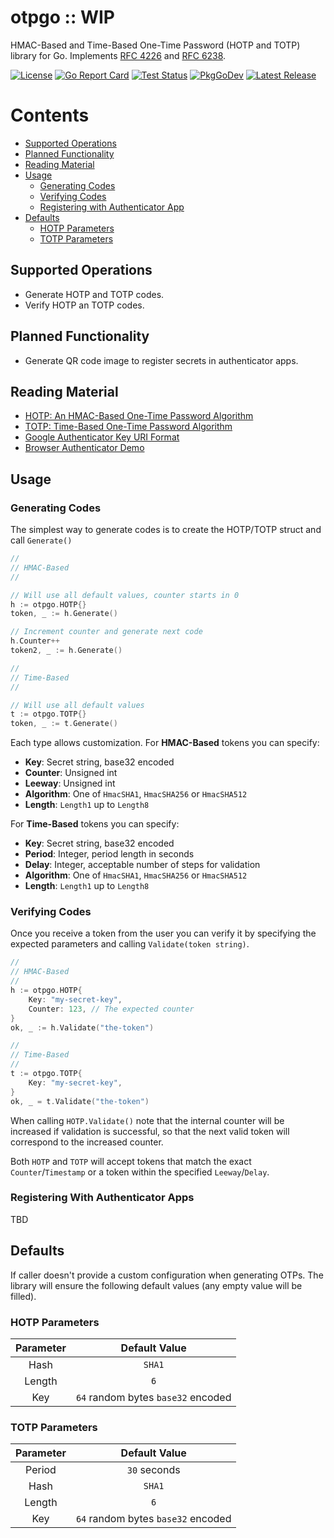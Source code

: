 # otpgo :: WIP
HMAC-Based and Time-Based One-Time Password (HOTP and TOTP) library for Go. 
Implements [RFC 4226][rfc4226] and [RFC 6238][rfc6238].

[![License][licenseBadge]][licenseLink]
[![Go Report Card][goReportBadge]][goReportLink]
[![Test Status][testStatusBadge]][testStatusLink]
[![PkgGoDev][pkgGoDevBadge]][pkgGoDevLink]
[![Latest Release][releaseBadge]][releaseLink]

# Contents
- [Supported Operations](#supported-operations)
- [Planned Functionality](#planned-functionality)
- [Reading Material](#reading-material)
- [Usage](#usage)
    - [Generating Codes](#generating-codes)
    - [Verifying Codes](#verifying-codes)
    - [Registering with Authenticator App](#registering-with-authenticator-apps)
- [Defaults](#defaults)
    - [HOTP Parameters](#hotp-parameters)
    - [TOTP Parameters](#totp-parameters)

## Supported Operations
- Generate HOTP and TOTP codes.
- Verify HOTP an TOTP codes.

## Planned Functionality
- Generate QR code image to register secrets in authenticator apps.

## Reading Material
- [HOTP: An HMAC-Based One-Time Password Algorithm][rfc4226]
- [TOTP: Time-Based One-Time Password Algorithm][rfc6238]
- [Google Authenticator Key URI Format][googleURI]
- [Browser Authenticator Demo][debugger]

## Usage

### Generating Codes
The simplest way to generate codes is to create the HOTP/TOTP struct and call 
`Generate()`

```go
// 
// HMAC-Based
//

// Will use all default values, counter starts in 0
h := otpgo.HOTP{}
token, _ := h.Generate()

// Increment counter and generate next code
h.Counter++
token2, _ := h.Generate()

//
// Time-Based
//

// Will use all default values
t := otpgo.TOTP{}
token, _ := t.Generate()
```

Each type allows customization. For **HMAC-Based** tokens you can specify:
- **Key**: Secret string, base32 encoded
- **Counter**: Unsigned int
- **Leeway**: Unsigned int
- **Algorithm**: One of `HmacSHA1`, `HmacSHA256` or `HmacSHA512`
- **Length**: `Length1` up to `Length8`

For **Time-Based** tokens you can specify:
- **Key**: Secret string, base32 encoded
- **Period**: Integer, period length in seconds
- **Delay**: Integer, acceptable number of steps for validation
- **Algorithm**: One of `HmacSHA1`, `HmacSHA256` or `HmacSHA512`
- **Length**: `Length1` up to `Length8`

### Verifying Codes
Once you receive a token from the user you can verify it by specifying the 
expected parameters and calling `Validate(token string)`.

```go
// 
// HMAC-Based
//
h := otpgo.HOTP{
    Key: "my-secret-key",
    Counter: 123, // The expected counter
}
ok, _ := h.Validate("the-token")

//
// Time-Based
//
t := otpgo.TOTP{
    Key: "my-secret-key",
}
ok, _ = t.Validate("the-token")
```

When calling `HOTP.Validate()` note that the internal counter will be increased
if validation is successful, so that the next valid token will correspond to the
increased counter.

Both `HOTP` and `TOTP` will accept tokens that match the exact 
`Counter`/`Timestamp` or a token within the specified `Leeway`/`Delay`.

### Registering With Authenticator Apps
TBD

## Defaults
If caller doesn't provide a custom configuration when generating OTPs. The 
library will ensure the following default values (any empty value will be 
filled).

### HOTP Parameters
|Parameter|Default Value                      |
|:-------:|:---------------------------------:|
|Hash     |`SHA1`                             |
|Length   |`6`                                |
|Key      |`64` random bytes `base32` encoded |

### TOTP Parameters
|Parameter|Default Value                      |
|:-------:|:---------------------------------:|
|Period   |`30` seconds                       |
|Hash     |`SHA1`                             |
|Length   |`6`                                |
|Key      |`64` random bytes `base32` encoded |

[licenseBadge]: https://img.shields.io/github/license/jltorresm/otpgo
[licenseLink]: https://github.com/jltorresm/otpgo/blob/main/LICENSE
[goReportBadge]: https://goreportcard.com/badge/github.com/jltorresm/otpgo
[goReportLink]: https://goreportcard.com/report/github.com/jltorresm/otpgo
[testStatusBadge]: https://img.shields.io/github/workflow/status/jltorresm/otpgo/test?label=test&logo=github
[testStatusLink]: https://github.com/jltorresm/otpgo/actions?query=workflow%3Atest
[pkgGoDevBadge]: https://pkg.go.dev/badge/github.com/jltorresm/otpgo
[pkgGoDevLink]: https://pkg.go.dev/github.com/jltorresm/otpgo
[releaseBadge]: https://img.shields.io/github/v/release/jltorresm/otpgo?include_prereleases
[releaseLink]: https://github.com/jltorresm/otpgo/releases/latest

[latest]: https://github.com/kilico-travel/kilico-api/releases/latest
[rfc4226]: https://tools.ietf.org/html/rfc4226
[rfc6238]: https://tools.ietf.org/html/rfc6238
[googleURI]: https://github.com/google/google-authenticator/wiki/Key-Uri-Format
[debugger]: https://rootprojects.org/authenticator/
